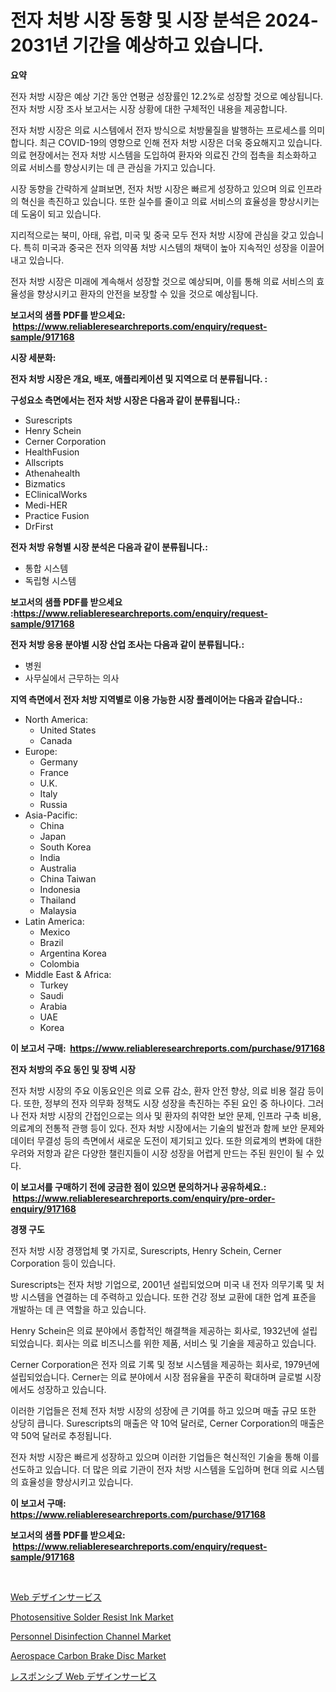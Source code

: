 <p><h1>전자 처방 시장 동향 및 시장 분석은 2024-2031년 기간을 예상하고 있습니다.</h1></p><p><strong>요약</strong></p>
<p><p>전자 처방 시장은 예상 기간 동안 연평균 성장률인 12.2%로 성장할 것으로 예상됩니다. 전자 처방 시장 조사 보고서는 시장 상황에 대한 구체적인 내용을 제공합니다.</p><p>전자 처방 시장은 의료 시스템에서 전자 방식으로 처방물질을 발행하는 프로세스를 의미합니다. 최근 COVID-19의 영향으로 인해 전자 처방 시장은 더욱 중요해지고 있습니다. 의료 현장에서는 전자 처방 시스템을 도입하여 환자와 의료진 간의 접촉을 최소화하고 의료 서비스를 향상시키는 데 큰 관심을 가지고 있습니다.</p><p>시장 동향을 간략하게 살펴보면, 전자 처방 시장은 빠르게 성장하고 있으며 의료 인프라의 혁신을 촉진하고 있습니다. 또한 실수를 줄이고 의료 서비스의 효율성을 향상시키는 데 도움이 되고 있습니다.</p><p>지리적으로는 북미, 아태, 유럽, 미국 및 중국 모두 전자 처방 시장에 관심을 갖고 있습니다. 특히 미국과 중국은 전자 의약품 처방 시스템의 채택이 높아 지속적인 성장을 이끌어 내고 있습니다.</p><p>전자 처방 시장은 미래에 계속해서 성장할 것으로 예상되며, 이를 통해 의료 서비스의 효율성을 향상시키고 환자의 안전을 보장할 수 있을 것으로 예상됩니다.</p></p>
<p><strong>보고서의 샘플 PDF를 받으세요: &nbsp;<a href="https://www.reliableresearchreports.com/enquiry/request-sample/917168">https://www.reliableresearchreports.com/enquiry/request-sample/917168</a></strong></p>
<p><strong>시장 세분화:</strong></p>
<p><strong> 전자 처방 시장은 개요, 배포, 애플리케이션 및 지역으로 더 분류됩니다. :</strong></p>
<p><strong>구성요소 측면에서는 전자 처방 시장은 다음과 같이 분류됩니다.:</strong></p>
<p><ul><li>Surescripts</li><li>Henry Schein</li><li>Cerner Corporation</li><li>HealthFusion</li><li>Allscripts</li><li>Athenahealth</li><li>Bizmatics</li><li>EClinicalWorks</li><li>Medi-HER</li><li>Practice Fusion</li><li>DrFirst</li></ul></p>
<p><strong> 전자 처방 유형별 시장 분석은 다음과 같이 분류됩니다.:</strong></p>
<p><ul><li>통합 시스템</li><li>독립형 시스템</li></ul></p>
<p><strong>보고서의 샘플 PDF를 받으세요 :<a href="https://www.reliableresearchreports.com/enquiry/request-sample/917168">https://www.reliableresearchreports.com/enquiry/request-sample/917168</a></strong></p>
<p><strong> 전자 처방 응용 분야별 시장 산업 조사는 다음과 같이 분류됩니다.:</strong></p>
<p><ul><li>병원</li><li>사무실에서 근무하는 의사</li></ul></p>
<p><strong>지역 측면에서 전자 처방 지역별로 이용 가능한 시장 플레이어는 다음과 같습니다.:</strong></p>
<p><ul>
    <li>
        North America:
        <ul>
            <li>United States</li>
            <li>Canada</li>
        </ul>
    </li>
    <li>
        Europe:
        <ul>
            <li>Germany</li>
            <li>France</li>
            <li>U.K.</li>
            <li>Italy</li>
            <li>Russia</li>
        </ul>
    </li>
    <li>
        Asia-Pacific:
        <ul>
            <li>China</li>
            <li>Japan</li>
            <li>South Korea</li>
            <li>India</li>
            <li>Australia</li>
            <li>China Taiwan</li>
            <li>Indonesia</li>
            <li>Thailand</li>
            <li>Malaysia</li>
        </ul>
    </li>
    <li>
        Latin America:
        <ul>
            <li>Mexico</li>
            <li>Brazil</li>
            <li>Argentina Korea</li>
            <li>Colombia</li>
        </ul>
    </li>
    <li>
        Middle East & Africa:
        <ul>
            <li>Turkey</li>
            <li>Saudi</li>
            <li>Arabia</li>
            <li>UAE</li>
            <li>Korea</li>
        </ul>
    </li>
    </ul></p>
<p><strong>이 보고서 구매: &nbsp;<a href="https://www.reliableresearchreports.com/purchase/917168">https://www.reliableresearchreports.com/purchase/917168</a></strong></p>
<p><strong>전자 처방의 주요 동인 및 장벽 시장</strong></p>
<p><p>전자 처방 시장의 주요 이동요인은 의료 오류 감소, 환자 안전 향상, 의료 비용 절감 등이다. 또한, 정부의 전자 의무화 정책도 시장 성장을 촉진하는 주된 요인 중 하나이다. 그러나 전자 처방 시장의 간접인으로는 의사 및 환자의 취약한 보안 문제, 인프라 구축 비용, 의료계의 전통적 관행 등이 있다.  전자 처방 시장에서는 기술의 발전과 함께 보안 문제와 데이터 무결성 등의 측면에서 새로운 도전이 제기되고 있다. 또한 의료계의 변화에 대한 우려와 저항과 같은 다양한 챌린지들이 시장 성장을 어렵게 만드는 주된 원인이 될 수 있다.</p></p>
<p><strong>이 보고서를 구매하기 전에 궁금한 점이 있으면 문의하거나 공유하세요.: &nbsp;<a href="https://www.reliableresearchreports.com/enquiry/pre-order-enquiry/917168">https://www.reliableresearchreports.com/enquiry/pre-order-enquiry/917168</a></strong></p>
<p><strong>경쟁 구도</strong></p>
<p><p>전자 처방 시장 경쟁업체 몇 가지로, Surescripts, Henry Schein, Cerner Corporation 등이 있습니다. </p><p>Surescripts는 전자 처방 기업으로, 2001년 설립되었으며 미국 내 전자 의무기록 및 처방 시스템을 연결하는 데 주력하고 있습니다. 또한 건강 정보 교환에 대한 업계 표준을 개발하는 데 큰 역할을 하고 있습니다.</p><p>Henry Schein은 의료 분야에서 종합적인 해결책을 제공하는 회사로, 1932년에 설립되었습니다. 회사는 의료 비즈니스를 위한 제품, 서비스 및 기술을 제공하고 있습니다.</p><p>Cerner Corporation은 전자 의료 기록 및 정보 시스템을 제공하는 회사로, 1979년에 설립되었습니다. Cerner는 의료 분야에서 시장 점유율을 꾸준히 확대하며 글로벌 시장에서도 성장하고 있습니다.</p><p>이러한 기업들은 전체 전자 처방 시장의 성장에 큰 기여를 하고 있으며 매출 규모 또한 상당히 큽니다. Surescripts의 매출은 약 10억 달러로, Cerner Corporation의 매출은 약 50억 달러로 추정됩니다.</p><p>전자 처방 시장은 빠르게 성장하고 있으며 이러한 기업들은 혁신적인 기술을 통해 이를 선도하고 있습니다. 더 많은 의료 기관이 전자 처방 시스템을 도입하며 현대 의료 시스템의 효율성을 향상시키고 있습니다.</p></p>
<p><strong>이 보고서 구매: &nbsp; <a href="https://www.reliableresearchreports.com/purchase/917168">https://www.reliableresearchreports.com/purchase/917168</a></strong></p>
<p><strong>보고서의 샘플 PDF를 받으세요: &nbsp;<a href="https://www.reliableresearchreports.com/enquiry/request-sample/917168">https://www.reliableresearchreports.com/enquiry/request-sample/917168</a></strong><strong></strong></p>
<p>&nbsp;</p>
<p><p><a href="https://github.com/ppmazlotr77499/Market-Research-Report-List-1/blob/main/7471997183195.md">Web デザインサービス</a></p><p><a href="https://issuu.com/reportprime-2/docs/photosensitive-solder-resist-ink-market-size-2030.">Photosensitive Solder Resist Ink Market</a></p><p><a href="https://issuu.com/reportprime-2/docs/personnel-disinfection-channel-market-size-2030.pp">Personnel Disinfection Channel Market</a></p><p><a href="https://github.com/prosalinda88/Market-Research-Report-List-3/blob/main/aerospace-carbon-brake-disc-market.md">Aerospace Carbon Brake Disc Market</a></p><p><a href="https://github.com/joaejkdzgyljvo6/Market-Research-Report-List-1/blob/main/3022529183196.md">レスポンシブ Web デザインサービス</a></p></p>